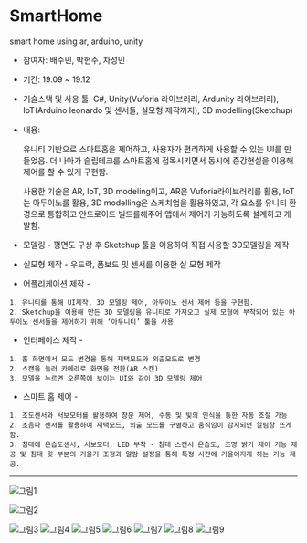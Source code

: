# SmartHome
smart home using ar, arduino, unity

- 참여자: 배수민, 박현주, 차성민
- 기간: 19.09 ~ 19.12

 - 기술스택 및 사용 툴: C#, Unity(Vuforia 라이브러리, Ardunity 라이브러리), IoT(Arduino leonardo 및 센서들, 실모형 제작까지), 3D modelling(Sketchup)

  - 내용:  

    유니티 기반으로 스마트홈을 제어하고, 사용자가 편리하게 사용할 수 있는 UI를 만들었음.
    더 나아가 슬립테크를 스마트홈에 접목시키면서 동시에 증강현실을 이용해 제어를 할 수 있게 구현함. 

    사용한 기술은 AR, IoT, 3D modeling이고, AR은 Vuforia라이브러리를 활용, IoT는 아두이노를 활용, 3D modelling은 스케치업을 활용하였고, 각 요소를 유니티 환경으로 통합하고 안드로이드 빌드를해주어 앱에서 제어가 가능하도록 설계하고 개발함.

   - 모델링 - 평면도 구상 후 Sketchup 툴을 이용하여 직접 사용할 3D모델링을 제작

   - 실모형 제작 - 우드락, 폼보드 및 센서를 이용한 실 모형 제작

   - 어플리케이션 제작 - 

    1. 유니티를 통해 UI제작, 3D 모델링 제어, 아두이노 센서 제어 등을 구현함.
    2. Sketchup을 이용해 만든 3D 모델링을 유니티로 가져오고 실제 모형에 부착되어 있는 아두이노 센서들을 제어하기 위해 ‘아두니티’ 툴을 사용

   - 인터페이스 제작  - 

    1. 홈 화면에서 모드 변경을 통해 재택모드와 외출모드로 변경
    2. 스캔을 눌러 카메라로 화면을 전환(AR 스캔)
    3. 모델을 누르면 오른쪽에 보이는 UI와 같이 3D 모델링 제어

   - 스마트 홈 제어 -

    1. 조도센서와 서보모터를 활용하여 창문 제어, 수동 및 빛의 인식을 통한 자동 조절 가능
    2. 초음파 센서를 활용하여 재택모드, 외출 모드를 구별하고 움직임이 감지되면 알림창 뜨게 함.
    3. 침대에 온습도센서, 서보모터, LED 부착 - 침대 스캔시 온습도, 조명 밝기 제어 기능 제공 및 침대 윗 부분의 기울기 조정과 알람 설정을 통해 특정 시간에 기울어지게 하는 기능 제공.


***
![그림1](https://user-images.githubusercontent.com/52240990/86191296-aa444e80-bb81-11ea-8f98-d13a7a221d43.png)

![그림2](https://user-images.githubusercontent.com/52240990/86191316-b203f300-bb81-11ea-9db8-0e935b0332e2.png)

![그림3](https://user-images.githubusercontent.com/52240990/86191320-b4fee380-bb81-11ea-94ac-5ec855fd8398.png)
![그림4](https://user-images.githubusercontent.com/52240990/86191322-b5977a00-bb81-11ea-9744-c4561822eac2.png)
![그림5](https://user-images.githubusercontent.com/52240990/86191326-b6c8a700-bb81-11ea-89b7-807c532aa91c.jpg)
![그림6](https://user-images.githubusercontent.com/52240990/86191327-b7613d80-bb81-11ea-9572-52f15dcd6cde.jpg)
![그림7](https://user-images.githubusercontent.com/52240990/86191329-b7f9d400-bb81-11ea-86a3-11c42f5156ce.jpg)
![그림8](https://user-images.githubusercontent.com/52240990/86191330-b7f9d400-bb81-11ea-9c79-120d436107ed.jpg)
![그림9](https://user-images.githubusercontent.com/52240990/86191332-b8926a80-bb81-11ea-939f-adaab5aa56fc.jpg)